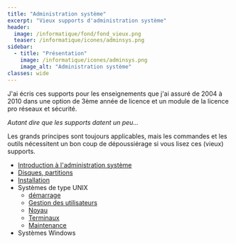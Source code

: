 ```yaml
---
title: "Administration système"
excerpt: "Vieux supports d'administration système"
header:
  image: /informatique/fond/fond_vieux.png
  teaser: /informatique/icones/adminsys.png
sidebar:
  - title: "Présentation"
    image: /informatique/icones/adminsys.png
    image_alt: "Administration système"
classes: wide
---
```


J'ai écris ces supports pour les enseignements que j'ai assuré de 2004 à 2010 dans une option de 3ème année de licence et un module de la licence pro réseaux et sécurité.

*Autant dire que les supports datent un peu...*

Les grands principes sont toujours applicables, mais les commandes et les outils nécessitent un bon coup de dépoussiérage si vous lisez ces (vieux) supports.

- [Introduction à l'administration système](/informatique/administration-systeme/cours-intro.pdf)
- [Disques, partitions](/informatique/administration-systeme/cours-disque.pdf)
- [Installation](/informatique/administration-systeme/cours-installation.pdf)
- Systèmes de type UNIX
  - [démarrage](/informatique/administration-systeme/cours-demarrage.pdf)
  - [Gestion des utilisateurs](/informatique/administration-systeme/cours-utilisateurs.pdf)
  - [Noyau](/informatique/administration-systeme/cours-noyau.pdf)
  - [Terminaux](/informatique/administration-systeme/cours-terminaux.pdf)
  - [Maintenance](/informatique/administration-systeme/cours-maintenance.pdf)
- Systèmes Windows

